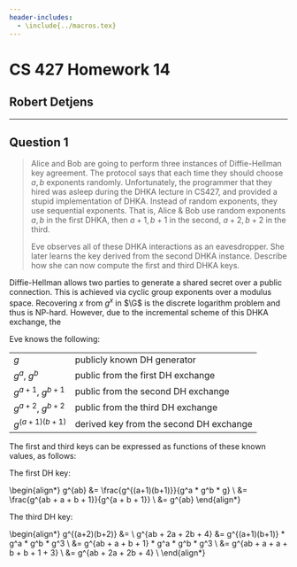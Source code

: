 ```yaml
---
header-includes:
  - \include{../macros.tex}
---
```


# CS 427 Homework 14

## Robert Detjens

---

## Question 1

> Alice and Bob are going to perform three instances of Diffie-Hellman key agreement. The protocol says that each time
> they should choose $a, b$ exponents randomly. Unfortunately, the programmer that they hired was asleep during the DHKA
> lecture in CS427, and provided a stupid implementation of DHKA. Instead of random exponents, they use sequential
> exponents. That is, Alice & Bob use random exponents $a, b$ in the first DHKA, then $a+1, b+1$ in the second, $a+2,
> b+2$ in the third.
>
> Eve observes all of these DHKA interactions as an eavesdropper. She later learns the key derived from the second DHKA
> instance. Describe how she can now compute the first and third DHKA keys.

Diffie-Hellman allows two parties to generate a shared secret over a public connection. This is achieved via cyclic
group exponents over a modulus space. Recovering $x$ from $g^x$ in $\G$ is the discrete logarithm problem and thus is
NP-hard. However, due to the incremental scheme of this DHKA exchange, the

Eve knows the following:

|                      |                                         |
|----------------------|-----------------------------------------|
| $g$                  | publicly known DH generator             |
| $g^a$, $g^b$         | public from the first DH exchange       |
| $g^{a+1}$, $g^{b+1}$ | public from the second DH exchange      |
| $g^{a+2}$, $g^{b+2}$ | public from the third DH exchange       |
| $g^{(a+1)(b+1)}$     | derived key from the second DH exchange |

The first and third keys can be expressed as functions of these known values, as follows:

The first DH key:

\begin{align*}
  g^{ab} &= \frac{g^{(a+1)(b+1)}}{g^a * g^b * g} \\
         &= \frac{g^{ab + a + b + 1}}{g^{a + b + 1}} \\
         &= g^{ab}
\end{align*}

The third DH key:

\begin{align*}
  g^{(a+2)(b+2)} &= \\
  g^{ab + 2a + 2b + 4} &= g^{(a+1)(b+1)} * g^a * g^b * g^3 \\
                  &= g^{ab + a + b + 1} * g^a * g^b * g^3 \\
                  &= g^{ab + a + a + b + b + 1 + 3} \\
                  &= g^{ab + 2a + 2b + 4} \\
\end{align*}
